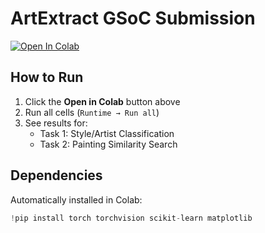 # ArtExtract GSoC Submission

[![Open In Colab](https://colab.research.google.com/assets/colab-badge.svg)](https://colab.research.google.com/github/cherry51015/ArtExtract-GSoC-2025/blob/main/ArtExtract.ipynb)

## How to Run
1. Click the **Open in Colab** button above
2. Run all cells (`Runtime → Run all`)
3. See results for:
   - Task 1: Style/Artist Classification
   - Task 2: Painting Similarity Search

## Dependencies
Automatically installed in Colab:
```python
!pip install torch torchvision scikit-learn matplotlib
```
